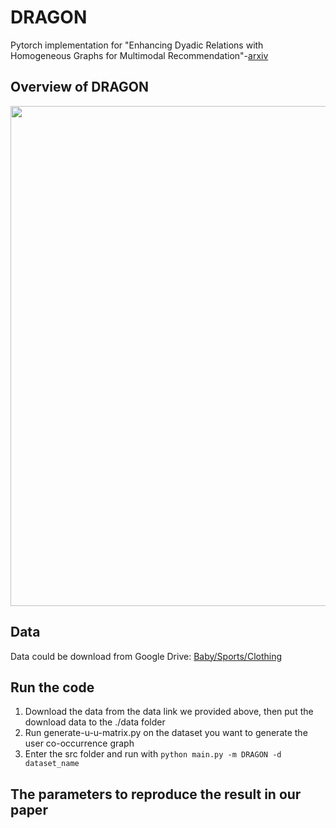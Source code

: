 # DRAGON

Pytorch implementation for "Enhancing Dyadic Relations with Homogeneous Graphs for Multimodal Recommendation"-[arxiv](https://arxiv.org/abs/2301.12097)

## Overview of DRAGON
<p>
<img src="https://github.com/hongyurain/DRAGON/blob/main/images/structure.jpg" width="800">
</p>

## Data
Data could be download from Google Drive: [Baby/Sports/Clothing](https://drive.google.com/drive/folders/1eIrFm4ZqMI9poun9fdxrRZUcGdGyBujp?usp=sharing)  
## Run the code
1. Download the data from the data link we provided above, then put the download data to the ./data folder
2. Run generate-u-u-matrix.py on the dataset you want to generate the user co-occurrence graph
3. Enter the src folder and run with
`python main.py -m DRAGON -d dataset_name`  
## The parameters to reproduce the result in our paper

